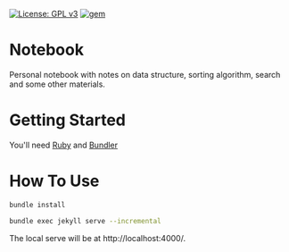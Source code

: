 [![License: GPL v3](https://img.shields.io/badge/License-GPLv3-blue.svg)](https://www.gnu.org/licenses/gpl-3.0) [![gem](https://img.shields.io/badge/gem-3.2-green)](https://blog.rubygems.org/2020/12/22/3.2.3-released.html)

# Notebook 

Personal notebook with notes on data structure, sorting algorithm, search and some other materials.

# Getting Started

You'll need [Ruby](https://www.ruby-lang.org/en/downloads/) and [Bundler](https://www.jetbrains.com/help/ruby/using-the-bundler.html#bundle_init)

# How To Use

```bash
bundle install 

bundle exec jekyll serve --incremental
```
The local serve will be at http://localhost:4000/.

